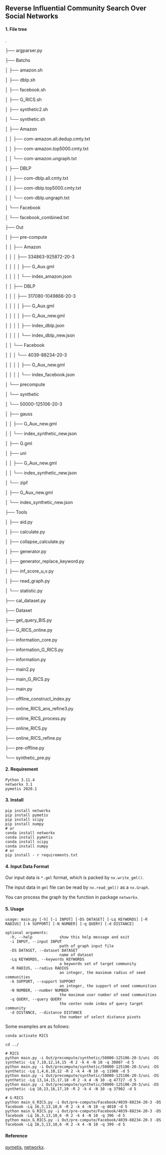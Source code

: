 ## Reverse Influential Community Search Over Social Networks

#### 1. File tree

.

├── argparser.py

├── Batchs

│   ├── amazon.sh

│   ├── dblp.sh

│   ├── facebook.sh

│   ├── G_RICS.sh

│   ├── synthetic2.sh

│   └── synthetic.sh

│   ├── Amazon

│   │   ├── com-amazon.all.dedup.cmty.txt

│   │   ├── com-amazon.top5000.cmty.txt

│   │   └── com-amazon.ungraph.txt

│   ├── DBLP

│   │   ├── com-dblp.all.cmty.txt

│   │   ├── com-dblp.top5000.cmty.txt

│   │   └── com-dblp.ungraph.txt

│   └── Facebook

│       └── facebook_combined.txt

├── Out

│   ├── pre-compute

│   │   ├── Amazon

│   │   │   ├── 334863-925872-20-3

│   │   │   │   ├── G_Aux.gml

│   │   │   │   └── index_amazon.json

│   │   ├── DBLP

│   │   │   ├── 317080-1049866-20-3

│   │   │   │   ├── G_Aux.gml

│   │   │   │   ├── G_Aux_new.gml

│   │   │   │   ├── index_dblp.json

│   │   │   │   └── index_dblp_new.json

│   │   └── Facebook

│   │   │   └── 4039-88234-20-3

│   │   │   │   ├── G_Aux_new.gml

│   │   │   │   └── index_facebook.json

│   └── precompute

│       └── synthetic

│           └── 50000-125106-20-3

│               ├── gauss

│               │   ├── G_Aux_new.gml

│               │   └── index_synthetic_new.json

│               ├── G.gml

│               ├── uni

│               │   ├── G_Aux_new.gml

│               │   └── index_synthetic_new.json

│               └── zipf

│                   ├── G_Aux_new.gml

│                   └── index_synthetic_new.json

├── Tools

│   ├── aid.py

│   ├── calculate.py

│   ├── collapse_calculate.py

│   ├── generator.py

│   ├── generator_replace_keyword.py

│   ├── inf_score_u_v.py

│   ├── read_graph.py

│   └── statistic.py

├── cal_dataset.py

├── Dataset

├── get_query_BIS.py

├── G_RICS_online.py

├── information_core.py

├── information_G_RICS.py

├── information.py

├── main2.py

├── main_G_RICS.py

├── main.py

├── offline_construct_index.py

├── online_RICS_ans_refine3.py

├── online_RICS_process.py

├── online_RICS.py

├── online_RICS_refine.py

├── pre-offline.py

└── synthetic_pre.py

#### 2. Requirement

```
Python 3.11.4
networkx 3.1
pymetis 2020.1
```

#### 3. Install

```
pip install networkx
pip install pymetis
pip install scipy
pip install numpy
# or
conda install networkx
conda install pymetis
conda install scipy
conda install numpy
# or
pip install - r requirements.txt
```

#### 4. Input Data Format

Our input data is `*.gml` format, which is packed by `nx.write_gml()`.

The input data in `gml` file can be read by `nx.read_gml()` as a `nx.Graph`.

You can process the graph by the function in package `networkx`.

#### 5. Usage

```
usage: main.py [-h] [-i INPUT] [-DS DATASET] [-Lq KEYWORDS] [-R RADIUS] [-k SUPPORT] [-N NUMBER] [-q QUERY] [-d DISTANCE]

optional arguments:
  -h, --help            show this help message and exit
  -i INPUT, --input INPUT
                        path of graph input file
  -DS DATASET, --dataset DATASET
                        name of dataset
  -Lq KEYWORDS, --keywords KEYWORDS
                        a keywords set of target community
  -R RADIUS, --radius RADIUS
                        an integer, the maximum radius of seed communities
  -k SUPPORT, --support SUPPORT
                        an integer, the support of seed communities
  -N NUMBER, --number NUMBER
                        the maximum user number of seed communities
  -q QUERY, --query QUERY
                        the center node index of query target community
  -d DISTANCE, --distance DISTANCE
                        the number of select distance pivots

```

Some examples are as follows:

```
conda activate RICS

cd ../

# RICS
python main.py -i Out/precompute/synthetic/50000-125106-20-3/uni -DS synthetic -Lq 7,10,12,14,15 -R 2 -k 4 -N 10 -q 30807 -d 5
python main.py -i Out/precompute/synthetic/50000-125106-20-3/uni -DS synthetic -Lq 1,4,6,10,12 -R 2 -k 4 -N 10 -q 11908 -d 5
python main.py -i Out/precompute/synthetic/50000-125106-20-3/uni -DS synthetic -Lq 13,14,15,17,18 -R 2 -k 4 -N 10 -q 47727 -d 5
python main.py -i Out/precompute/synthetic/50000-125106-20-3/uni -DS synthetic -Lq 10,13,16,17,19 -R 2 -k 4 -N 10 -q 37902 -d 5

# G-RICS
python main_G_RICS.py -i Out/pre-compute/Facebook/4039-88234-20-3 -DS facebook -Lq 16,3,13,10,6 -R 2 -k 4 -N 10 -q 4010 -d 5
python main_G_RICS.py -i Out/pre-compute/Facebook/4039-88234-20-3 -DS facebook -Lq 16,3,13,10,6 -R 2 -k 4 -N 10 -q 396 -d 5
python main_G_RICS.py -i Out/pre-compute/Facebook/4039-88234-20-3 -DS facebook -Lq 16,3,13,10,6 -R 2 -k 4 -N 10 -q 399 -d 5
```

#### Reference

[pymetis](https://github.com/inducer/pymetis), [networkx](https://networkx.org/).

